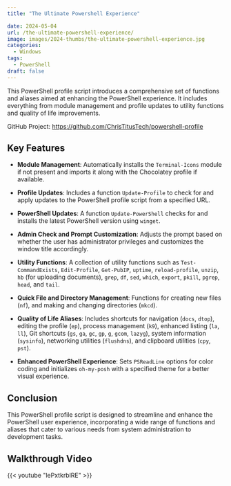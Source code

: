 ```yaml
---
title: "The Ultimate Powershell Experience"

date: 2024-05-04
url: /the-ultimate-powershell-experience/
image: images/2024-thumbs/the-ultimate-powershell-experience.jpg
categories:
  - Windows
tags:
  - PowerShell
draft: false
---
```

This PowerShell profile script introduces a comprehensive set of functions and aliases aimed at enhancing the PowerShell experience. It includes everything from module management and profile updates to utility functions and quality of life improvements.
<!--more-->

GitHub Project: <https://github.com/ChrisTitusTech/powershell-profile>

## Key Features

- **Module Management**: Automatically installs the `Terminal-Icons` module if not present and imports it along with the Chocolatey profile if available.

- **Profile Updates**: Includes a function `Update-Profile` to check for and apply updates to the PowerShell profile script from a specified URL.

- **PowerShell Updates**: A function `Update-PowerShell` checks for and installs the latest PowerShell version using `winget`.

- **Admin Check and Prompt Customization**: Adjusts the prompt based on whether the user has administrator privileges and customizes the window title accordingly.

- **Utility Functions**: A collection of utility functions such as `Test-CommandExists`, `Edit-Profile`, `Get-PubIP`, `uptime`, `reload-profile`, `unzip`, `hb` (for uploading documents), `grep`, `df`, `sed`, `which`, `export`, `pkill`, `pgrep`, `head`, and `tail`.

- **Quick File and Directory Management**: Functions for creating new files (`nf`), and making and changing directories (`mkcd`).

- **Quality of Life Aliases**: Includes shortcuts for navigation (`docs`, `dtop`), editing the profile (`ep`), process management (`k9`), enhanced listing (`la`, `ll`), Git shortcuts (`gs`, `ga`, `gc`, `gp`, `g`, `gcom`, `lazyg`), system information (`sysinfo`), networking utilities (`flushdns`), and clipboard utilities (`cpy`, `pst`).

- **Enhanced PowerShell Experience**: Sets `PSReadLine` options for color coding and initializes `oh-my-posh` with a specified theme for a better visual experience.

## Conclusion

This PowerShell profile script is designed to streamline and enhance the PowerShell user experience, incorporating a wide range of functions and aliases that cater to various needs from system administration to development tasks.

## Walkthrough Video

{{< youtube "lePxtkrblRE" >}}
